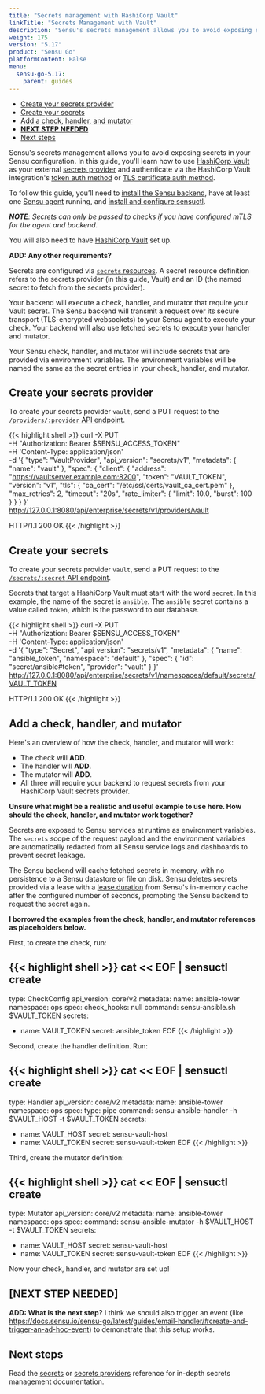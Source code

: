 ```yaml
---
title: "Secrets management with HashiCorp Vault"
linkTitle: "Secrets Management with Vault"
description: "Sensu's secrets management allows you to avoid exposing secrets in your Sensu configuration. In this guide, you'll learn how to use HashiCorp Vault as your external secrets management provider and refer to external secrets in your Sensu configuration."
weight: 175
version: "5.17"
product: "Sensu Go"
platformContent: False
menu: 
  sensu-go-5.17:
    parent: guides
---
```


- [Create your secrets provider](#create-your-secrets-provider)
- [Create your secrets](#create-your-secrets)
- [Add a check, handler, and mutator](#add-a-check-handler-and-mutator)
- [**NEXT STEP NEEDED**](#next-step-needed)
- [Next steps](#next-steps)

Sensu's secrets management allows you to avoid exposing secrets in your Sensu configuration.
In this guide, you'll learn how to use [HashiCorp Vault][1] as your external [secrets provider][2] and authenticate via the HashiCorp Vault integration's [token auth method][3] or [TLS certificate auth method][4].

To follow this guide, you’ll need to [install the Sensu backend][5], have at least one [Sensu agent][11] running, and [install and configure sensuctl][7].

_**NOTE**: Secrets can only be passed to checks if you have configured mTLS for the agent and backend._

You will also need to have [HashiCorp Vault][15] set up.

**ADD: Any other requirements?**

Secrets are configured via [`secrets` resources][8].
A secret resource definition refers to the secrets provider (in this guide, Vault) and an ID (the named secret to fetch from the secrets provider).

Your backend will execute a check, handler, and mutator that require your Vault secret.
The Sensu backend will transmit a request over its secure transport (TLS-encrypted websockets) to your Sensu agent to execute your check.
Your backend will also use fetched secrets to execute your handler and mutator.

Your Sensu check, handler, and mutator will include secrets that are provided via environment variables.
The environment variables will be named the same as the secret entries in your check, handler, and mutator.

## Create your secrets provider

To create your secrets provider `vault`, send a PUT request to the [`/providers/:provider` API endpoint][13].

{{< highlight shell >}}
curl -X PUT \
-H "Authorization: Bearer $SENSU_ACCESS_TOKEN" \
-H 'Content-Type: application/json' \
-d '{
  "type": "VaultProvider",
  "api_version": "secrets/v1",
  "metadata": {
    "name": "vault"
  },
  "spec": {
    "client": {
      "address": "https://vaultserver.example.com:8200",
      "token": "VAULT_TOKEN",
      "version": "v1",
      "tls": {
        "ca_cert": "/etc/ssl/certs/vault_ca_cert.pem"
      },
      "max_retries": 2,
      "timeout": "20s",
      "rate_limiter": {
        "limit": 10.0,
        "burst": 100
      }
    }
  }
}' \
http://127.0.0.1:8080/api/enterprise/secrets/v1/providers/vault

HTTP/1.1 200 OK
{{< /highlight >}}

## Create your secrets

To create your secrets provider `vault`, send a PUT request to the [`/secrets/:secret` API endpoint][14].

Secrets that target a HashiCorp Vault must start with the word `secret`.
In this example, the name of the secret is `ansible`.
The `ansible` secret contains a value called `token`, which is the password to our database.

{{< highlight shell >}}
curl -X PUT \
-H "Authorization: Bearer $SENSU_ACCESS_TOKEN" \
-H 'Content-Type: application/json' \
-d '{
  "type": "Secret",
  "api_version": "secrets/v1",
  "metadata": {
    "name": "ansible_token",
    "namespace": "default"
  },
  "spec": {
    "id": "secret/ansible#token",
    "provider": "vault"
  }
}' \
http://127.0.0.1:8080/api/enterprise/secrets/v1/namespaces/default/secrets/VAULT_TOKEN

HTTP/1.1 200 OK
{{< /highlight >}}

## Add a check, handler, and mutator

Here's an overview of how the check, handler, and mutator will work:

- The check will **ADD**.
- The handler will **ADD**.
- The mutator will **ADD**.
- All three will require your backend to request secrets from your HashiCorp Vault secrets provider.

**Unsure what might be a realistic and useful example to use here. How should the check, handler, and mutator work together?**

Secrets are exposed to Sensu services at runtime as environment variables.
The `secrets` scope of the request payload and the environment variables are automatically redacted from all Sensu service logs and dashboards to prevent secret leakage.

The Sensu backend will cache fetched secrets in memory, with no persistence to a Sensu datastore or file on disk.
Sensu deletes secrets provided via a lease with a [lease duration][12] from Sensu's in-memory cache after the configured number of seconds, prompting the Sensu backend to request the secret again.

**I borrowed the examples from the check, handler, and mutator references as placeholders below.**

First, to create the check, run:

{{< highlight shell >}}
cat << EOF | sensuctl create
---
type: CheckConfig
api_version: core/v2
metadata:
  name: ansible-tower
  namespace: ops
spec:
  check_hooks: null
  command: sensu-ansible.sh $VAULT_TOKEN
  secrets:
  - name: VAULT_TOKEN
    secret: ansible_token
EOF
{{< /highlight >}}

Second, create the handler definition. Run:

{{< highlight shell >}}
cat << EOF | sensuctl create
---
type: Handler 
api_version: core/v2 
metadata:
  name: ansible-tower
  namespace: ops
spec: 
  type: pipe
  command: sensu-ansible-handler -h $VAULT_HOST -t $VAULT_TOKEN
  secrets:
  - name: VAULT_HOST
    secret: sensu-vault-host
  - name: VAULT_TOKEN
    secret: sensu-vault-token
EOF
{{< /highlight >}}

Third, create the mutator definition:

{{< highlight shell >}}
cat << EOF | sensuctl create
---
type: Mutator 
api_version: core/v2 
metadata:
  name: ansible-tower
  namespace: ops
spec: 
  command: sensu-ansible-mutator -h $VAULT_HOST -t $VAULT_TOKEN
  secrets:
  - name: VAULT_HOST
    secret: sensu-vault-host
  - name: VAULT_TOKEN
    secret: sensu-vault-token
EOF
{{< /highlight >}}

Now your check, handler, and mutator are set up!

## [NEXT STEP NEEDED]

**ADD: What is the next step?** I think we should also trigger an event (like https://docs.sensu.io/sensu-go/latest/guides/email-handler/#create-and-trigger-an-ad-hoc-event) to demonstrate that this setup works.

## Next steps

Read the [secrets][9] or [secrets providers][10] reference for in-depth secrets management documentation.


[1]: https://www.vaultproject.io/docs/what-is-vault/
[2]: ../../reference/secrets-providers/
[3]: https://www.vaultproject.io/docs/auth/token/
[4]: https://www.vaultproject.io/api/auth/cert/index.html
[5]: ../../installation/install-sensu/#install-the-sensu-backend
[6]: ../../installation/install-sensu/#install-sensu-agents
[7]: ../../installation/install-sensu/#install-sensuctl
[8]: ../../api/secrets/
[9]: ../../reference/secrets/
[10]: ../../reference/secrets-providers/
[11]: ../../installation/install-sensu/#install-sensu-agents
[12]: https://www.vaultproject.io/docs/concepts/lease.html#lease-durations-and-renewal
[13]: ../../api/secrets#providers-provider-put
[14]: ../../api/secrets#secrets-secret-put
[15]: https://www.vaultproject.io/docs/install/
